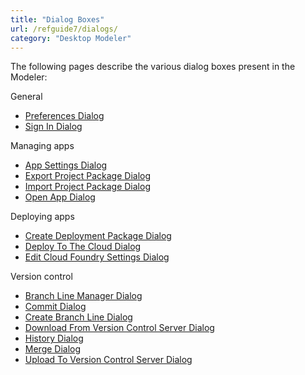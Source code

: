 ```yaml
---
title: "Dialog Boxes"
url: /refguide7/dialogs/
category: "Desktop Modeler"
---
```


The following pages describe the various dialog boxes present in the Modeler:

General

*   [Preferences Dialog](/refguide/preferences-dialog/)
*   [Sign In Dialog](/refguide7/sign-in-dialog/)

Managing apps

*   [App Settings Dialog](/refguide7/app-settings-dialog/)
*   [Export Project Package Dialog](/refguide/export-project-package-dialog/)
*   [Import Project Package Dialog](/refguide/import-project-package-dialog/)
*   [Open App Dialog](/refguide/open-app-dialog/)

Deploying apps

*   [Create Deployment Package Dialog](/refguide/create-deployment-package-dialog/)
*   [Deploy To The Cloud Dialog](/refguide/deploy-to-the-cloud-dialog/)
*   [Edit Cloud Foundry Settings Dialog](/refguide/edit-cloud-foundry-settings-dialog/)

Version control

*   [Branch Line Manager Dialog](/refguide/branch-line-manager-dialog/)
*   [Commit Dialog](/refguide/commit-dialog/)
*   [Create Branch Line Dialog](/refguide/create-branch-line-dialog/)
*   [Download From Version Control Server Dialog](/refguide/download-from-version-control-dialog/)
*   [History Dialog](/refguide/history-dialog/)
*   [Merge Dialog](/refguide/merge-dialog/)
*   [Upload To Version Control Server Dialog](/refguide/upload-to-version-control-dialog/)